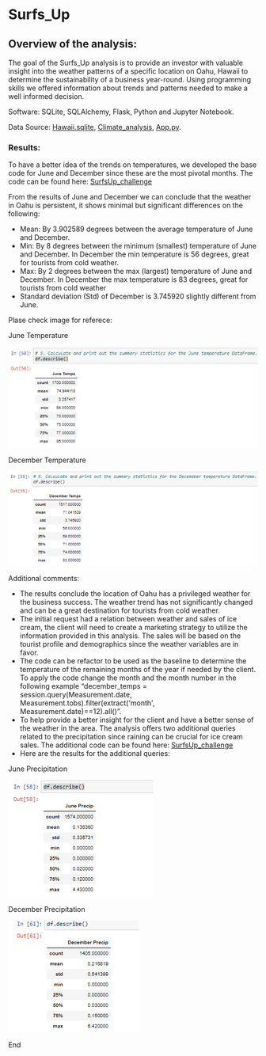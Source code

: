 # **Surfs_Up**

## Overview of the analysis: 

The goal of the Surfs_Up analysis is to provide an investor with valuable insight into the weather patterns of a specific location on Oahu, Hawaii to determine the sustainability of a business year-round. Using programming skills we offered information about trends and patterns needed to make a well informed decision. 

Software: SQLite, SQLAlchemy, Flask, Python and Jupyter Notebook.  

Data Source: [Hawaii.sqlite](https://github.com/chocoplace/surfs_up/blob/main/hawaii.sqlite), [Climate_analysis](https://github.com/chocoplace/surfs_up/blob/main/climate_analysis.ipynb), [App.py](https://github.com/chocoplace/surfs_up/blob/main/app.py). 

### Results:

To have a better idea of the trends on temperatures, we developed the base code for June and December since these are the most pivotal months. The code can be found here: [SurfsUp_challenge](https://github.com/chocoplace/surfs_up/blob/main/SurfsUp_Challenge.ipynb)

From the results of June and December we can conclude that the weather in Oahu is persistent, it shows minimal but significant differences on the following:
 - Mean: By 3.902589 degrees between the average temperature of June and December. 
 - Min: By 8 degrees between the minimum (smallest) temperature of June and December. In December the min temperature is 56 degrees, great for tourists from cold weather. 
 - Max: By 2 degrees between the max (largest) temperature of June and December. In December the max temperature is 83 degrees, great for tourists from cold weather
 - Standard deviation (Std) of December is 3.745920 slightly different from June. 

Plase check image for referece: 

June Temperature 

![June Temperature](https://github.com/chocoplace/surfs_up/blob/main/Resources/June%20Temps.png)

December Temperature 

![December Temperature](https://github.com/chocoplace/surfs_up/blob/main/Resources/December%20Temps.png)

Additional comments: 

 - The results conclude the location of Oahu has a privileged weather for the business success. The weather trend has not significantly changed and can be a great destination for tourists from cold weather. 
 - The initial request had a relation between weather and sales of ice cream, the client will need to create a marketing strategy to utilize the information provided in this analysis. The sales will be based on the tourist profile and demographics since the weather variables are in favor.
 - The code can be refactor to be used as the baseline to determine the temperature of the remaining months of the year if needed by the client. To apply the code change the month and the month number in the following example “december_temps = session.query(Measurement.date, Measurement.tobs).filter(extract('month', Measurement.date)==12).all()”.
 - To help provide a better insight for the client and have a better sense of the weather in the area. The analysis offers two additional queries related to the precipitation since raining can be crucial for ice cream sales. The additional code can be found here: [SurfsUp_challenge](https://github.com/chocoplace/surfs_up/blob/main/SurfsUp_Challenge.ipynb)
 - Here are the results for the additional queries: 

June Precipitation 

![June Precip](https://github.com/chocoplace/surfs_up/blob/main/Resources/June%20Precip.png)

December Precipitation

![December Precip](https://github.com/chocoplace/surfs_up/blob/main/Resources/December%20Precip.png)

End 
